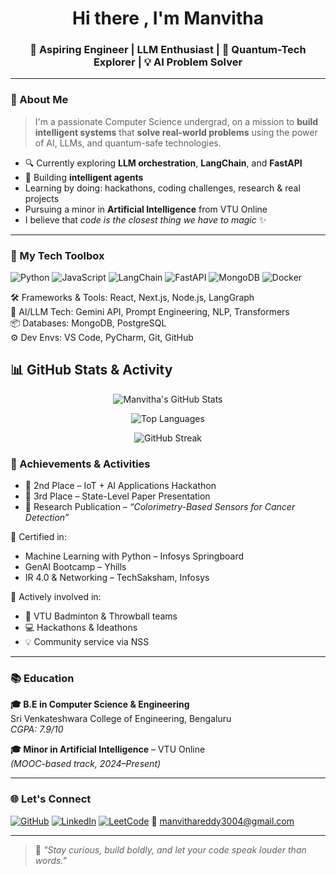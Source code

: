 <h1 align="center">Hi there , I'm Manvitha</h1>
<h3 align="center">🚀 Aspiring Engineer |  LLM Enthusiast | 🔐 Quantum-Tech Explorer | 💡 AI Problem Solver</h3>

---

### 🧠 About Me
> I'm a passionate Computer Science undergrad, on a mission to **build intelligent systems** that **solve real-world problems** using the power of AI, LLMs, and quantum-safe technologies.

- 🔍 Currently exploring **LLM orchestration**, **LangChain**, and **FastAPI**
- 🧠 Building **intelligent agents**
- Learning by doing: hackathons, coding challenges, research & real projects
- Pursuing a minor in **Artificial Intelligence** from VTU Online
- I believe that *code is the closest thing we have to magic* ✨

---

### 🚀 My Tech Toolbox

![Python](https://img.shields.io/badge/Python-3776AB?style=for-the-badge&logo=python&logoColor=white)
![JavaScript](https://img.shields.io/badge/JavaScript-F7DF1E?style=for-the-badge&logo=javascript&logoColor=black)
![LangChain](https://img.shields.io/badge/LangChain-009688?style=for-the-badge)
![FastAPI](https://img.shields.io/badge/FastAPI-005F73?style=for-the-badge)
![MongoDB](https://img.shields.io/badge/MongoDB-47A248?style=for-the-badge&logo=mongodb&logoColor=white)
![Docker](https://img.shields.io/badge/Docker-2496ED?style=for-the-badge&logo=docker&logoColor=white)

🛠️ Frameworks & Tools: React, Next.js, Node.js, LangGraph  
🧠 AI/LLM Tech: Gemini API, Prompt Engineering, NLP, Transformers  
📦 Databases: MongoDB, PostgreSQL  
⚙️ Dev Envs: VS Code, PyCharm, Git, GitHub

## 📊 GitHub Stats & Activity

<div align="center">
  
  ![Manvitha's GitHub Stats](https://github-readme-stats.vercel.app/api?username=Manvitha3004&show_icons=true&theme=radical)
  
  ![Top Languages](https://github-readme-stats.vercel.app/api/top-langs/?username=Manvitha3004&layout=compact&theme=radical)
  
  ![GitHub Streak](https://streak-stats.demolab.com?user=Manvitha3004&theme=radical&hide_border=true)

</div>


### 🏅 Achievements & Activities

- 🥈 2nd Place – IoT + AI Applications Hackathon  
- 🥉 3rd Place – State-Level Paper Presentation  
- 📄 Research Publication – *“Colorimetry-Based Sensors for Cancer Detection”*

📜 Certified in:
- Machine Learning with Python – Infosys Springboard  
- GenAI Bootcamp – Yhills  
- IR 4.0 & Networking – TechSaksham, Infosys  

🎯 Actively involved in:
- 🏸 VTU Badminton & Throwball teams  
- 💻 Hackathons & Ideathons  
- 💡 Community service via NSS

---

### 📚 Education

**🎓 B.E in Computer Science & Engineering**  
Sri Venkateshwara College of Engineering, Bengaluru  
*CGPA: 7.9/10*

**🎓 Minor in Artificial Intelligence** – VTU Online  
*(MOOC-based track, 2024–Present)*

---

### 🌐 Let's Connect

[![GitHub](https://img.shields.io/badge/GitHub-181717?style=flat-square&logo=github&logoColor=white)](https://github.com/Manvitha3004)
[![LinkedIn](https://img.shields.io/badge/LinkedIn-0A66C2?style=flat-square&logo=linkedin&logoColor=white)](https://www.linkedin.com/in/manvitha-reddy-812026256/)
[![LeetCode](https://img.shields.io/badge/LeetCode-FFA116?style=flat-square&logo=leetcode&logoColor=black)](https://leetcode.com/u/Manvithareddy30/)
📧 manvithareddy3004@gmail.com

---

> 🧩 *"Stay curious, build boldly, and let your code speak louder than words."*
